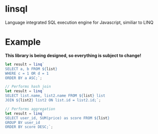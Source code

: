 # linsql
Language integrated SQL execution engine for Javascript, similiar to LINQ

# Example
**This library is being designed, so everything is subject to change!**

```js
let result = linq`
SELECT a, b FROM ${list}
WHERE c = 1 OR d = 1
ORDER BY a ASC;`;
```

```js
// Performs hash join
let result = linq`
SELECT list.name, list2.name FROM ${list} list
JOIN ${list2} list2 ON list.id = list2.id;`;
```

```js
// Performs aggregation
let result = linq`
SELECT user_id, SUM(price) as score FROM ${list}
GROUP BY user_id
ORDER BY score DESC;`;
```
